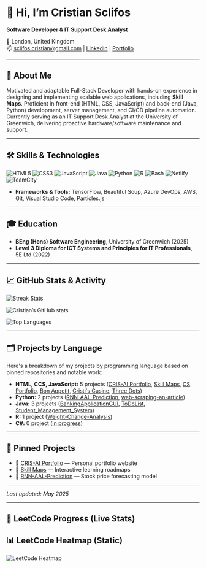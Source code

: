 # 👋 Hi, I’m Cristian Sclifos

**Software Developer & IT Support Desk Analyst**

📍 London, United Kingdom  
📫 sclifos.cristian@gmail.com | [LinkedIn](https://www.linkedin.com/in/cristian-sclifos-01525b162) | [Portfolio](https://cris-ai.com)

---

## 🔎 About Me

Motivated and adaptable Full-Stack Developer with hands-on experience in designing and implementing scalable web applications, including **Skill Maps**. Proficient in front-end (HTML, CSS, JavaScript) and back-end (Java, Python) development, server management, and CI/CD pipeline automation. Currently serving as an IT Support Desk Analyst at the University of Greenwich, delivering proactive hardware/software maintenance and support.

---

## 🛠️ Skills & Technologies

![HTML5](https://img.shields.io/badge/-HTML5-E34F26?logo=html5)
![CSS3](https://img.shields.io/badge/-CSS3-1572B6?logo=css3)
![JavaScript](https://img.shields.io/badge/-JavaScript-F7DF1E?logo=javascript)
![Java](https://img.shields.io/badge/-Java-007396?logo=java)
![Python](https://img.shields.io/badge/-Python-3776AB?logo=python)
![R](https://img.shields.io/badge/-R-276DC3?logo=r)
![Bash](https://img.shields.io/badge/-Bash-4EAA25?logo=gnu-bash)
![Netlify](https://img.shields.io/badge/-Netlify-00C7B7?logo=netlify)
![TeamCity](https://img.shields.io/badge/-TeamCity-000000?logo=teamcity)


- **Frameworks & Tools:** TensorFlow, Beautiful Soup, Azure DevOps, AWS, Git, Visual Studio Code, Particles.js

---

## 🎓 Education

- **BEng (Hons) Software Engineering**, University of Greenwich (2025)
- **Level 3 Diploma for ICT Systems and Principles for IT Professionals**, 5E Ltd (2022)

---

## 📈 GitHub Stats & Activity

![Streak Stats](https://github-readme-streak-stats.herokuapp.com/?user=CSwebD&theme=dark&hide_border=true)

![Cristian’s GitHub stats](https://github-readme-stats.vercel.app/api?username=CSwebD&show_icons=true&theme=dark&include_all_commits=true&count_private=true)  

![Top Languages](https://github-readme-stats.vercel.app/api/top-langs/?username=CSwebD&layout=compact&theme=dark)

---

## 🗂️ Projects by Language

Here's a breakdown of my projects by programming language based on pinned repositories and notable work:

- **HTML, CCS, JavaScript:** 5 projects ([CRIS-AI Portfolio](https://cris-ai.com/), [Skill Maps](https://skill-maps.com/), [CS Portfolio](https://cs-portfolio1.netlify.app/), [Bon Appetit](https://b0n-appetit.netlify.app/), [Cristi's Cusine](https://cristi-s-cuisine.netlify.app/), [Three Dots](https://3-dots.netlify.app/))
- **Python:** 2 projects ([RNN-AAL-Prediction](https://github.com/CSwebD/machine-learning-techniques-for-predicting-American-Airlines-Stock-using-RNN-model), [web-scraping-an-article](https://github.com/CSwebD/web-scraping-an-article))
- **Java:** 3 projects ([BankingApplicationGUI](https://github.com/CSwebD/BankingApplicationGUI), [ToDoList](https://github.com/CSwebD/ToDoList), [Student_Management_System](https://github.com/CSwebD/Student_Management_System))
- **R:** 1 project ([Weight-Change-Analysis](https://github.com/CSwebD/Weight-Change-Analysis))
- **C#:** 0 project ([in progress]())

---

## 📌 Pinned Projects

- 🔗 [CRIS-AI Portfolio](https://cris-ai.com) — Personal portfolio website
- 🔗 [Skill Maps](https://skill-maps.com) — Interactive learning roadmaps
- 🔗 [RNN-AAL-Prediction](https://github.com/CSwebD/RNN-AAL-Prediction) — Stock price forecasting model

---

*Last updated: May 2025*

---

## 🧠 LeetCode Progress (Live Stats)

## 📊 LeetCode Heatmap (Static)

![LeetCode Heatmap](assets/leetcode-heatmap.svg)









